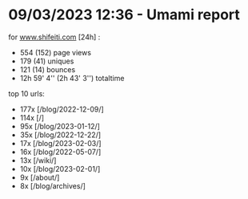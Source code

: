 # 09/03/2023 12:36 - Umami report
for www.shifeiti.com [24h] :

 - 554 (152) page views
 - 179 (41) uniques
 - 121 (14) bounces
 - 12h 59' 4'' (2h 43' 3'') totaltime


top 10 urls:
 - 177x [/blog/2022-12-09/]
 - 114x [/]
 - 95x [/blog/2023-01-12/]
 - 35x [/blog/2022-12-22/]
 - 17x [/blog/2023-02-03/]
 - 16x [/blog/2022-05-07/]
 - 13x [/wiki/]
 - 10x [/blog/2023-02-01/]
 - 9x [/about/]
 - 8x [/blog/archives/]


